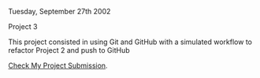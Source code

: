 Tuesday, September 27th 2002

Project 3

This project consisted in using Git and GitHub with a simulated workflow to refactor Project 2 and push to GitHub

[Check My Project Submission](https://github.com/isrraelmendoza/pdsnd_github/tree/master/bike%20project%20%26%20files).
